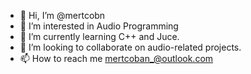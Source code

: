 - 👋 Hi, I’m @mertcobn
- 👀 I’m interested in Audio Programming
- 🌱 I’m currently learning C++ and Juce.
- 💞️ I’m looking to collaborate on audio-related projects.
- 📫 How to reach me mertcoban_@outlook.com


<!---
mertcobn/mertcobn is a ✨ special ✨ repository because its `README.md` (this file) appears on your GitHub profile.
You can click the Preview link to take a look at your changes.
--->
